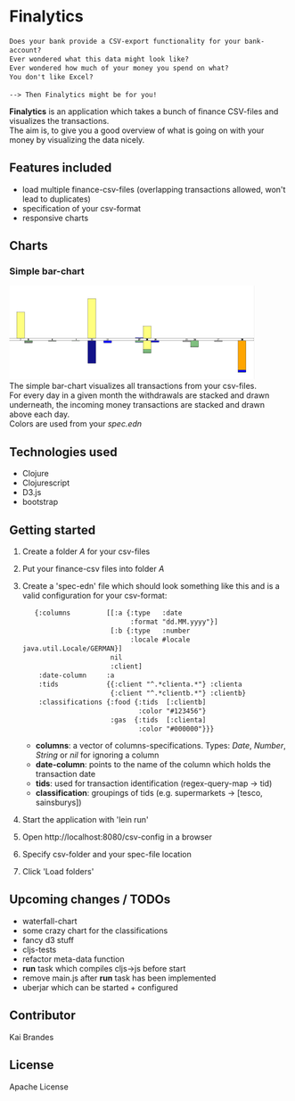 # Finalytics

    Does your bank provide a CSV-export functionality for your bank-account?   
    Ever wondered what this data might look like?   
    Ever wondered how much of your money you spend on what?   
    You don't like Excel?   

    --> Then Finalytics might be for you!   

**Finalytics** is an application which takes a bunch of finance CSV-files and visualizes the transactions.   
The aim is, to give you a good overview of what is going on with your money by visualizing the data nicely.

## Features included

* load multiple finance-csv-files (overlapping transactions allowed, won't lead to duplicates)
* specification of your csv-format
* responsive charts

## Charts
### Simple bar-chart
![Simple bar-chart](doc/finalytics-barchart.png)   
The simple bar-chart visualizes all transactions from your csv-files.   
For every day in a given month the withdrawals are stacked and drawn   
underneath, the incoming money transactions are stacked and drawn  
above each day.   
Colors are used from your *spec.edn*

## Technologies used

* Clojure
* Clojurescript
* D3.js
* bootstrap


## Getting started
1. Create a folder *A* for your csv-files
2. Put your finance-csv files into folder *A*
3. Create a 'spec-edn' file which should look something like this and is a valid configuration for your csv-format:   
     ```edn
        {:columns         [[:a {:type   :date
                                :format "dd.MM.yyyy"}]
                           [:b {:type   :number
                                :locale #locale java.util.Locale/GERMAN}]
                           nil
                           :client]
         :date-column     :a
         :tids            {{:client "^.*clienta.*"} :clienta
                           {:client "^.*clientb.*"} :clientb}
         :classifications {:food {:tids  [:clientb]
                                  :color "#123456"}
                           :gas  {:tids  [:clienta]
                                  :color "#000000"}}}
    ```
        
    * **columns**: a vector of columns-specifications. Types: *Date*, *Number*, *String* or *nil* for ignoring a column
    * **date-column**: points to the name of the column which holds the transaction date
    * **tids**: used for transaction identification (regex-query-map -> tid)
    * **classification**: groupings of tids (e.g. supermarkets -> \[tesco, sainsburys\])
    
4. Start the application with 'lein run'
5. Open http://localhost:8080/csv-config in a browser
6. Specify csv-folder and your spec-file location
7. Click 'Load folders'

## Upcoming changes / TODOs
* waterfall-chart
* some crazy chart for the classifications
* fancy d3 stuff
* cljs-tests
* refactor meta-data function
* **run** task  which compiles cljs->js before start
* remove main.js after **run** task has been implemented
* uberjar which can be started + configured

## Contributor

Kai Brandes

## License
Apache License
